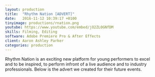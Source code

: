 ```yaml
---
layout: production
title:  "Rhythm Nation [ADVERT]"
date:   2016-11-12 10:39:17 +0100
tinyimage: productions/rnation.png
youtube: https://www.youtube.com/embed/jO2ZLOGNfDM
skills: Filming, Editing
software: Adobe Premiere Pro & After Effects
client: Aaron Ashley Parker
categories: production
---
```

<!--The date is in american format, sorry!-->
<!--For the youtube link, copy from the videos page, an example would be 'https://www.youtube.com/embed/rT26VIe_VBQ'-->
<!-- Tinyimage must be 500 x 500 pixels, make background transparent (looks better but optional), url is from the /images directory -->
<!-- Write the description below, no character limit -->

Rhythm Nation is an exciting new platform for young performers to excel and to be inspired, to perform infront of a live audience and to industry professionals. Below is the advert we created for their future events.